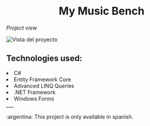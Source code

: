 <h1 align = "center"> My Music Bench </h1>

<em>Project view</em>

![Vista del proyecto](https://github.com/user-attachments/assets/05affc14-e153-465a-bf7e-e22e4c8feb1d)


<h2>Technologies used:</h2>
<li>C#</li>
<li>Entity Framework Core</li>
<li>Advanced LINQ Queries</li>
<li>.NET Framework </li>
<li>Windows Forms </li>
___
<p> :argentina: This project is only available in spanish. <p>






